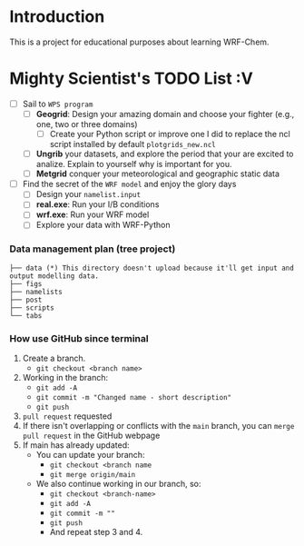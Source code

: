 # Introduction
This is a project for educational purposes about learning WRF-Chem.

# Mighty Scientist's TODO List :V
- [ ] Sail to `WPS program`
  - [ ] **Geogrid**: Design your amazing domain and choose your fighter (e.g., one, two or three domains)
    - [ ] Create your Python script or improve one I did to replace the ncl script installed by default `plotgrids_new.ncl`
  - [ ] **Ungrib** your datasets, and explore the period that your are excited to analize. Explain to yourself why is important for you.
  - [ ] **Metgrid** conquer your meteorological and geographic static data
- [ ] Find the secret of the `WRF model` and enjoy the glory days
  - [ ] Design your `namelist.input`
  - [ ] **real.exe**: Run your I/B conditions
  - [ ] **wrf.exe**: Run your WRF model
  - [ ] Explore your data with WRF-Python

### Data management plan (tree project)

```
├── data (*) This directory doesn't upload because it'll get input and output modelling data.
├── figs
├── namelists
├── post
├── scripts
└── tabs
```

### How use GitHub since terminal
  1. Create a branch.  
     - `git checkout <branch name>`
  2. Working in the branch:
     - `git add -A`
     - `git commit -m "Changed name - short description"`
     - `git push`
  3. `pull request` requested
  4. If there isn't overlapping or conflicts with the `main` branch, you can `merge pull request` in the GitHub webpage
  5. If main has already updated:
     - You can update your branch:
        - `git checkout <branch name`
        - `git merge origin/main`
     - We also continue working in our branch, so:
        - `git checkout <branch-name>`
        - `git add -A`
        - `git commit -m ""`
        - `git push`
        - And repeat step 3 and 4.

